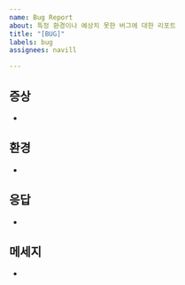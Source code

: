 ```yaml
---
name: Bug Report
about: 특정 환경이나 예상치 못한 버그에 대한 리포트
title: "[BUG]"
labels: bug
assignees: navill

---
```


## 증상
- 

## 환경
-

## 응답
-

## 메세지
-
